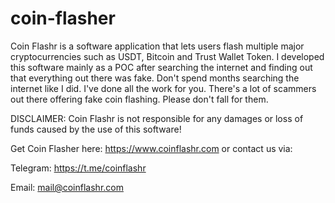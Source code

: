 # coin-flasher
Coin Flashr is a software application that lets users flash multiple major cryptocurrencies such as USDT, Bitcoin and Trust Wallet Token. I developed this software mainly as a POC after searching the internet and finding out that everything out there was fake. Don't spend months searching the internet like I did. I've done all the work for you. There's a lot of scammers out there offering fake coin flashing. Please don't fall for them.

DISCLAIMER: Coin Flashr is not responsible for any damages or loss of funds caused by the use of this software!

Get Coin Flasher here: https://www.coinflashr.com or contact us via:

Telegram: https://t.me/coinflashr

Email: mail@coinflashr.com


